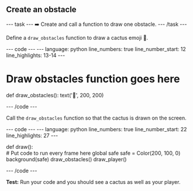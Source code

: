 <h2 class="c-project-heading--task">Create an obstacle</h2>

--- task ---
➡️ Create and call a function to draw one obstacle.
--- /task --- 

Define a `draw_obstacles` function to draw a cactus emoji 🌵.

<div class="c-project-code">
--- code ---
---
language: python
line_numbers: true
line_number_start: 12
line_highlights: 13-14
---
 
# Draw obstacles function goes here
def draw_obstacles():
    text('🌵', 200, 200)
  
--- /code ---
</div>


Call the `draw_obstacles` function so that the cactus is drawn on the screen. 

<div class="c-project-code">
--- code ---
---
language: python
line_numbers: true
line_number_start: 22
line_highlights: 27
---

def draw():   
    # Put code to run every frame here
    global safe
    safe = Color(200, 100, 0) 
    background(safe)
    draw_obstacles()
    draw_player()
  
--- /code ---
</div>

**Test:** Run your code and you should see a cactus as well as your player. 



